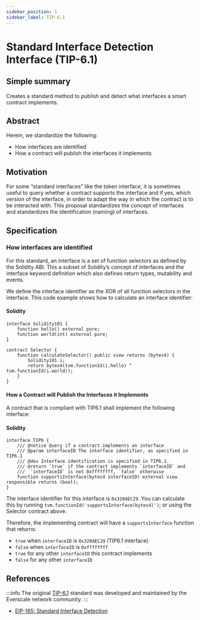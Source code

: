```yaml
---
sidebar_position: 1
sidebar_label: TIP-6.1
---
```


# Standard Interface Detection Interface (TIP-6.1)

## Simple summary

Creates a standard method to publish and detect what interfaces a smart contract implements.

## Abstract

Herein, we standardize the following:

- How interfaces are identified
- How a contract will publish the interfaces it implements

## Motivation

For some “standard interfaces” like the token interface, it is sometimes useful to query whether a contract supports the interface and if yes, which version of the interface, in order to adapt the way in which the contract is to be interacted with. This proposal standardizes the concept of interfaces and standardizes the identification (naming) of interfaces.

## Specification

### How interfaces are identified

For this standard, an interface is a set of function selectors as defined by the Solidity ABI. This a subset of Solidity’s concept of interfaces and the interface keyword definition which also defines return types, mutability and events.

We define the interface identifier as the XOR of all function selectors in the interface. This code example shows how to calculate an interface identifier:

#### Solidity

```solidity
interface Solidity101 {
    function hello() external pure;
    function world(int) external pure;
}

contract Selector {
    function calculateSelector() public view returns (bytes4) {
        Solidity101 i;
        return bytes4(tvm.functionId(i.hello) ^ tvm.functionId(i.world));
    }
}
```

#### How a Contract will Publish the Interfaces it Implements

A contract that is compliant with TIP6.1 shall implement the following interface:

#### Solidity

```solidity
interface TIP6 {
    /// @notice Query if a contract implements an interface
    /// @param interfaceID The interface identifier, as specified in TIP6.1
    /// @dev Interface identification is specified in TIP6.1.
    /// @return `true` if the contract implements `interfaceID` and
    ///  `interfaceID` is not 0xffffffff, `false` otherwise
    function supportsInterface(bytes4 interfaceID) external view responsible returns (bool);
}
```

The interface identifier for this interface is `0x3204EC29`. You can calculate this by running `tvm.functionId('supportsInterface(bytes4)')`; or using the Selector contract above.

Therefore, the implementing contract will have a `supportsInterface` function that returns:

- `true` when `interfaceID` is `0x3204EC29` (TIP6.1 interface)
- `false` when `interfaceID` is `0xffffffff`
- `true` for any other `interfaceID` this contract implements
- `false` for any other `interfaceID`

## References

:::info
The original [TIP-6.1](https://docs.everscale.network/standard/TIP-6.1) standard was developed and maintained by the Everscale network community.
:::

- [EIP-165: Standard Interface Detection](https://eips.ethereum.org/EIPS/eip-165)
